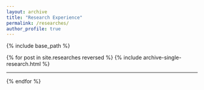 ```yaml
---
layout: archive
title: "Research Experience"
permalink: /researches/
author_profile: true
---
```


{% include base_path %}

{% for post in site.researches reversed %}
  {% include archive-single-research.html %}
  <hr>
{% endfor %}

